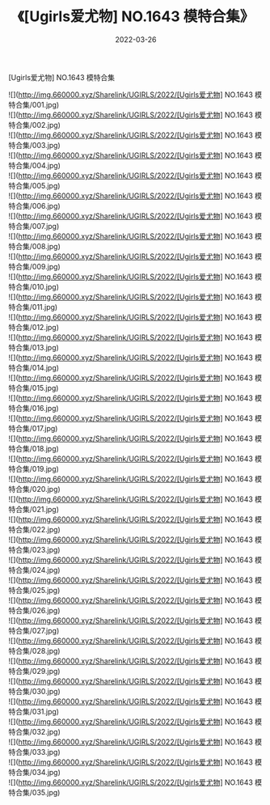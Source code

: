 ﻿---
layout: post
title:  《[Ugirls爱尤物] NO.1643 模特合集》
date:   2022-03-26
img: http://img.660000.xyz/Sharelink/UGIRLS/2022/[Ugirls爱尤物] NO.1643 模特合集/000.jpg
categories: [美女, 清纯, 唯美]
---

[Ugirls爱尤物] NO.1643 模特合集

 ![](http://img.660000.xyz/Sharelink/UGIRLS/2022/[Ugirls爱尤物] NO.1643 模特合集/001.jpg) <br>![](http://img.660000.xyz/Sharelink/UGIRLS/2022/[Ugirls爱尤物] NO.1643 模特合集/002.jpg) <br>![](http://img.660000.xyz/Sharelink/UGIRLS/2022/[Ugirls爱尤物] NO.1643 模特合集/003.jpg) <br>![](http://img.660000.xyz/Sharelink/UGIRLS/2022/[Ugirls爱尤物] NO.1643 模特合集/004.jpg) <br>![](http://img.660000.xyz/Sharelink/UGIRLS/2022/[Ugirls爱尤物] NO.1643 模特合集/005.jpg) <br>![](http://img.660000.xyz/Sharelink/UGIRLS/2022/[Ugirls爱尤物] NO.1643 模特合集/006.jpg) <br>![](http://img.660000.xyz/Sharelink/UGIRLS/2022/[Ugirls爱尤物] NO.1643 模特合集/007.jpg) <br>![](http://img.660000.xyz/Sharelink/UGIRLS/2022/[Ugirls爱尤物] NO.1643 模特合集/008.jpg) <br>![](http://img.660000.xyz/Sharelink/UGIRLS/2022/[Ugirls爱尤物] NO.1643 模特合集/009.jpg) <br>![](http://img.660000.xyz/Sharelink/UGIRLS/2022/[Ugirls爱尤物] NO.1643 模特合集/010.jpg) <br>![](http://img.660000.xyz/Sharelink/UGIRLS/2022/[Ugirls爱尤物] NO.1643 模特合集/011.jpg) <br>![](http://img.660000.xyz/Sharelink/UGIRLS/2022/[Ugirls爱尤物] NO.1643 模特合集/012.jpg) <br>![](http://img.660000.xyz/Sharelink/UGIRLS/2022/[Ugirls爱尤物] NO.1643 模特合集/013.jpg) <br>![](http://img.660000.xyz/Sharelink/UGIRLS/2022/[Ugirls爱尤物] NO.1643 模特合集/014.jpg) <br>![](http://img.660000.xyz/Sharelink/UGIRLS/2022/[Ugirls爱尤物] NO.1643 模特合集/015.jpg) <br>![](http://img.660000.xyz/Sharelink/UGIRLS/2022/[Ugirls爱尤物] NO.1643 模特合集/016.jpg) <br>![](http://img.660000.xyz/Sharelink/UGIRLS/2022/[Ugirls爱尤物] NO.1643 模特合集/017.jpg) <br>![](http://img.660000.xyz/Sharelink/UGIRLS/2022/[Ugirls爱尤物] NO.1643 模特合集/018.jpg) <br>![](http://img.660000.xyz/Sharelink/UGIRLS/2022/[Ugirls爱尤物] NO.1643 模特合集/019.jpg) <br>![](http://img.660000.xyz/Sharelink/UGIRLS/2022/[Ugirls爱尤物] NO.1643 模特合集/020.jpg) <br>![](http://img.660000.xyz/Sharelink/UGIRLS/2022/[Ugirls爱尤物] NO.1643 模特合集/021.jpg) <br>![](http://img.660000.xyz/Sharelink/UGIRLS/2022/[Ugirls爱尤物] NO.1643 模特合集/022.jpg) <br>![](http://img.660000.xyz/Sharelink/UGIRLS/2022/[Ugirls爱尤物] NO.1643 模特合集/023.jpg) <br>![](http://img.660000.xyz/Sharelink/UGIRLS/2022/[Ugirls爱尤物] NO.1643 模特合集/024.jpg) <br>![](http://img.660000.xyz/Sharelink/UGIRLS/2022/[Ugirls爱尤物] NO.1643 模特合集/025.jpg) <br>![](http://img.660000.xyz/Sharelink/UGIRLS/2022/[Ugirls爱尤物] NO.1643 模特合集/026.jpg) <br>![](http://img.660000.xyz/Sharelink/UGIRLS/2022/[Ugirls爱尤物] NO.1643 模特合集/027.jpg) <br>![](http://img.660000.xyz/Sharelink/UGIRLS/2022/[Ugirls爱尤物] NO.1643 模特合集/028.jpg) <br>![](http://img.660000.xyz/Sharelink/UGIRLS/2022/[Ugirls爱尤物] NO.1643 模特合集/029.jpg) <br>![](http://img.660000.xyz/Sharelink/UGIRLS/2022/[Ugirls爱尤物] NO.1643 模特合集/030.jpg) <br>![](http://img.660000.xyz/Sharelink/UGIRLS/2022/[Ugirls爱尤物] NO.1643 模特合集/031.jpg) <br>![](http://img.660000.xyz/Sharelink/UGIRLS/2022/[Ugirls爱尤物] NO.1643 模特合集/032.jpg) <br>![](http://img.660000.xyz/Sharelink/UGIRLS/2022/[Ugirls爱尤物] NO.1643 模特合集/033.jpg) <br>![](http://img.660000.xyz/Sharelink/UGIRLS/2022/[Ugirls爱尤物] NO.1643 模特合集/034.jpg) <br>![](http://img.660000.xyz/Sharelink/UGIRLS/2022/[Ugirls爱尤物] NO.1643 模特合集/035.jpg) <br>